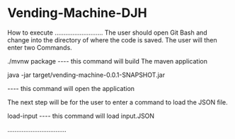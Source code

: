 # Vending-Machine-DJH

How to execute
...........................
The user should open Git Bash and change 
into the directory of where the code is 
saved. The user will then enter two 
Commands.

./mvnw package  ---- this command will build
                     The maven application 

java -jar target/vending-machine-0.0.1-SNAPSHOT.jar

---- this command will open the application


The next step will be for the user to enter a
command to load the JSON file.

load-input ---- this command will load input.JSON

.................................


